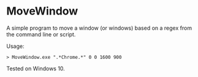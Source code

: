 # MoveWindow

A simple program to move a window (or windows) based on a regex from the command line or script.

Usage:
```
> MoveWindow.exe ".*Chrome.*" 0 0 1600 900
```

Tested on Windows 10.
